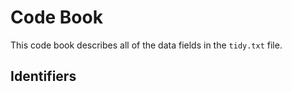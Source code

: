 # Code Book

This code book describes all of the data fields in the `tidy.txt` file.

## Identifiers
